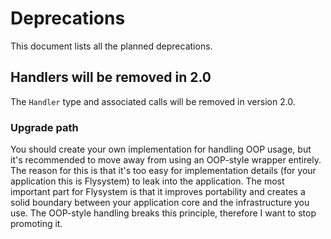 # Deprecations
This document lists all the planned deprecations.
## Handlers will be removed in 2.0
The `Handler` type and associated calls will be removed in version 2.0.
### Upgrade path
You should create your own implementation for handling OOP usage,
but it's recommended to move away from using an OOP-style wrapper entirely.
The reason for this is that it's too easy for implementation details (for
your application this is Flysystem) to leak into the application. The most
important part for Flysystem is that it improves portability and creates a
solid boundary between your application core and the infrastructure you use.
The OOP-style handling breaks this principle, therefore I want to stop
promoting it. 

